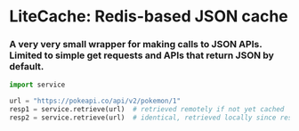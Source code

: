 # LiteCache: Redis-based JSON cache

### A very very small wrapper for making calls to JSON APIs. Limited to simple get requests and APIs that return JSON by default.

```python
import service

url = "https://pokeapi.co/api/v2/pokemon/1"
resp1 = service.retrieve(url)  # retrieved remotely if not yet cached
resp2 = service.retrieve(url)  # identical, retrieved locally since result is now cached
```

